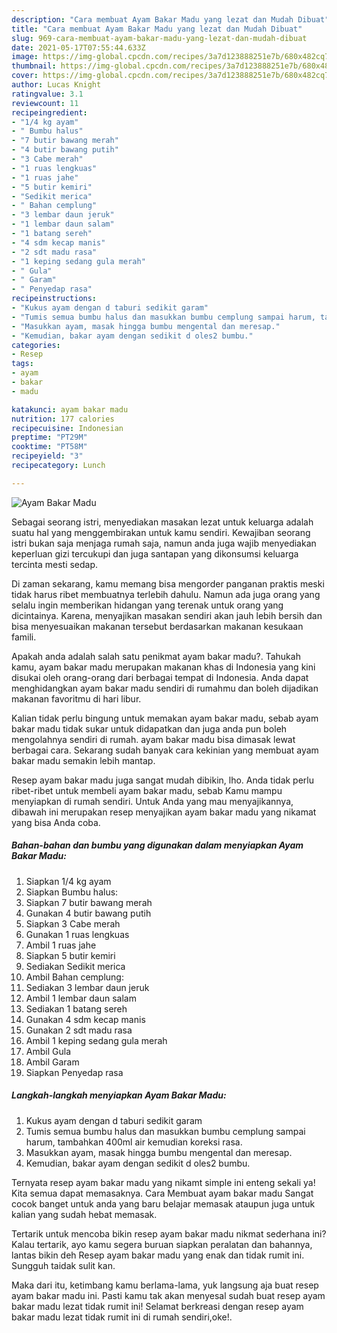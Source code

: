 ```yaml
---
description: "Cara membuat Ayam Bakar Madu yang lezat dan Mudah Dibuat"
title: "Cara membuat Ayam Bakar Madu yang lezat dan Mudah Dibuat"
slug: 969-cara-membuat-ayam-bakar-madu-yang-lezat-dan-mudah-dibuat
date: 2021-05-17T07:55:44.633Z
image: https://img-global.cpcdn.com/recipes/3a7d123888251e7b/680x482cq70/ayam-bakar-madu-foto-resep-utama.jpg
thumbnail: https://img-global.cpcdn.com/recipes/3a7d123888251e7b/680x482cq70/ayam-bakar-madu-foto-resep-utama.jpg
cover: https://img-global.cpcdn.com/recipes/3a7d123888251e7b/680x482cq70/ayam-bakar-madu-foto-resep-utama.jpg
author: Lucas Knight
ratingvalue: 3.1
reviewcount: 11
recipeingredient:
- "1/4 kg ayam"
- " Bumbu halus"
- "7 butir bawang merah"
- "4 butir bawang putih"
- "3 Cabe merah"
- "1 ruas lengkuas"
- "1 ruas jahe"
- "5 butir kemiri"
- "Sedikit merica"
- " Bahan cemplung"
- "3 lembar daun jeruk"
- "1 lembar daun salam"
- "1 batang sereh"
- "4 sdm kecap manis"
- "2 sdt madu rasa"
- "1 keping sedang gula merah"
- " Gula"
- " Garam"
- " Penyedap rasa"
recipeinstructions:
- "Kukus ayam dengan d taburi sedikit garam"
- "Tumis semua bumbu halus dan masukkan bumbu cemplung sampai harum, tambahkan 400ml air kemudian koreksi rasa."
- "Masukkan ayam, masak hingga bumbu mengental dan meresap."
- "Kemudian, bakar ayam dengan sedikit d oles2 bumbu."
categories:
- Resep
tags:
- ayam
- bakar
- madu

katakunci: ayam bakar madu 
nutrition: 177 calories
recipecuisine: Indonesian
preptime: "PT29M"
cooktime: "PT58M"
recipeyield: "3"
recipecategory: Lunch

---
```



![Ayam Bakar Madu](https://img-global.cpcdn.com/recipes/3a7d123888251e7b/680x482cq70/ayam-bakar-madu-foto-resep-utama.jpg)

Sebagai seorang istri, menyediakan masakan lezat untuk keluarga adalah suatu hal yang menggembirakan untuk kamu sendiri. Kewajiban seorang istri bukan saja menjaga rumah saja, namun anda juga wajib menyediakan keperluan gizi tercukupi dan juga santapan yang dikonsumsi keluarga tercinta mesti sedap.

Di zaman  sekarang, kamu memang bisa mengorder panganan praktis meski tidak harus ribet membuatnya terlebih dahulu. Namun ada juga orang yang selalu ingin memberikan hidangan yang terenak untuk orang yang dicintainya. Karena, menyajikan masakan sendiri akan jauh lebih bersih dan bisa menyesuaikan makanan tersebut berdasarkan makanan kesukaan famili. 



Apakah anda adalah salah satu penikmat ayam bakar madu?. Tahukah kamu, ayam bakar madu merupakan makanan khas di Indonesia yang kini disukai oleh orang-orang dari berbagai tempat di Indonesia. Anda dapat menghidangkan ayam bakar madu sendiri di rumahmu dan boleh dijadikan makanan favoritmu di hari libur.

Kalian tidak perlu bingung untuk memakan ayam bakar madu, sebab ayam bakar madu tidak sukar untuk didapatkan dan juga anda pun boleh mengolahnya sendiri di rumah. ayam bakar madu bisa dimasak lewat berbagai cara. Sekarang sudah banyak cara kekinian yang membuat ayam bakar madu semakin lebih mantap.

Resep ayam bakar madu juga sangat mudah dibikin, lho. Anda tidak perlu ribet-ribet untuk membeli ayam bakar madu, sebab Kamu mampu menyiapkan di rumah sendiri. Untuk Anda yang mau menyajikannya, dibawah ini merupakan resep menyajikan ayam bakar madu yang nikamat yang bisa Anda coba.

<!--inarticleads1-->

##### Bahan-bahan dan bumbu yang digunakan dalam menyiapkan Ayam Bakar Madu:

1. Siapkan 1/4 kg ayam
1. Siapkan  Bumbu halus:
1. Siapkan 7 butir bawang merah
1. Gunakan 4 butir bawang putih
1. Siapkan 3 Cabe merah
1. Gunakan 1 ruas lengkuas
1. Ambil 1 ruas jahe
1. Siapkan 5 butir kemiri
1. Sediakan Sedikit merica
1. Ambil  Bahan cemplung:
1. Sediakan 3 lembar daun jeruk
1. Ambil 1 lembar daun salam
1. Sediakan 1 batang sereh
1. Gunakan 4 sdm kecap manis
1. Gunakan 2 sdt madu rasa
1. Ambil 1 keping sedang gula merah
1. Ambil  Gula
1. Ambil  Garam
1. Siapkan  Penyedap rasa




<!--inarticleads2-->

##### Langkah-langkah menyiapkan Ayam Bakar Madu:

1. Kukus ayam dengan d taburi sedikit garam
1. Tumis semua bumbu halus dan masukkan bumbu cemplung sampai harum, tambahkan 400ml air kemudian koreksi rasa.
1. Masukkan ayam, masak hingga bumbu mengental dan meresap.
1. Kemudian, bakar ayam dengan sedikit d oles2 bumbu.




Ternyata resep ayam bakar madu yang nikamt simple ini enteng sekali ya! Kita semua dapat memasaknya. Cara Membuat ayam bakar madu Sangat cocok banget untuk anda yang baru belajar memasak ataupun juga untuk kalian yang sudah hebat memasak.

Tertarik untuk mencoba bikin resep ayam bakar madu nikmat sederhana ini? Kalau tertarik, ayo kamu segera buruan siapkan peralatan dan bahannya, lantas bikin deh Resep ayam bakar madu yang enak dan tidak rumit ini. Sungguh taidak sulit kan. 

Maka dari itu, ketimbang kamu berlama-lama, yuk langsung aja buat resep ayam bakar madu ini. Pasti kamu tak akan menyesal sudah buat resep ayam bakar madu lezat tidak rumit ini! Selamat berkreasi dengan resep ayam bakar madu lezat tidak rumit ini di rumah sendiri,oke!.

